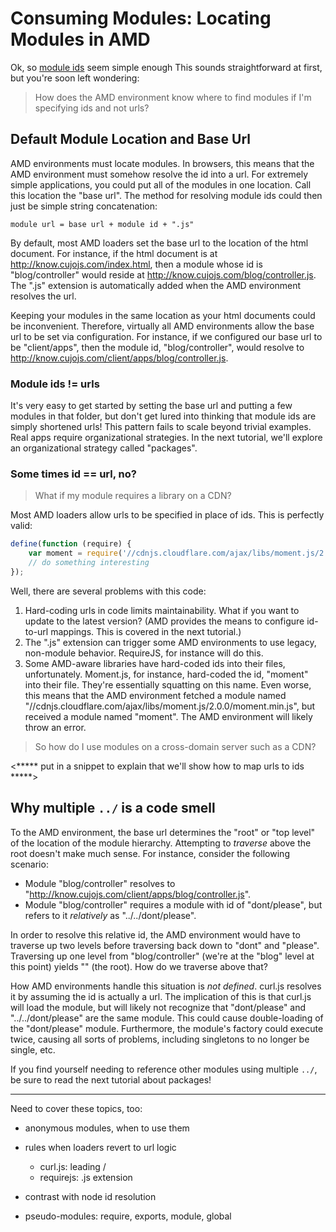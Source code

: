 # Consuming Modules: Locating Modules in AMD

Ok, so [module ids](004-consuming-modules-module-ids.md) seem simple enough
This sounds straightforward at first, but you're soon left
wondering:

> How does the AMD environment know where to find modules if I'm specifying
ids and not urls?

## Default Module Location and Base Url

AMD environments must locate modules.  In browsers, this means that the AMD
environment must somehow resolve the id into a url.  For extremely simple
applications, you could put all of the modules in one location. Call this
location the "base url".  The method for resolving module ids could then
just be simple string concatenation:

```
module url = base url + module id + ".js"
```

By default, most AMD loaders set the base url to the location of the html
document.  For instance, if the html document is at
http://know.cujojs.com/index.html, then a module whose id is "blog/controller"
would reside at http://know.cujojs.com/blog/controller.js.  The ".js"
extension is automatically added when the AMD environment resolves the url.

Keeping your modules in the same location as your html documents could be
inconvenient.  Therefore, virtually all AMD environments allow the base url
to be set via configuration.  For instance, if we configured our base url to
be "client/apps", then the module id, "blog/controller", would resolve to
http://know.cujojs.com/client/apps/blog/controller.js.

### Module ids != urls

It's very easy to get started by setting the base url and putting a few
modules in that folder, but don't get lured into thinking that module ids
are simply shortened urls!  This pattern fails to scale beyond trivial
examples.  Real apps require organizational strategies.  In the next tutorial,
we'll explore an organizational strategy called "packages".

### Some times id == url, no?

> What if my module requires a library on a CDN?

Most AMD loaders allow urls to be specified in place of ids.  This is perfectly
valid:

```js
define(function (require) {
	var moment = require('//cdnjs.cloudflare.com/ajax/libs/moment.js/2.0.0/moment.min.js');
	// do something interesting
});
```

Well, there are several problems with this code:

1.	Hard-coding urls in code limits maintainability. What if you want to update
	to the latest version?  (AMD provides the means to configure id-to-url
	mappings.  This is covered in the next tutorial.)
2.	The ".js" extension can trigger some AMD environments to use legacy,
	non-module behavior.  RequireJS, for instance will do this.
3.	Some AMD-aware libraries have hard-coded ids into their files,
	unfortunately.  Moment.js, for instance, hard-coded the id, "moment"
	into their file.  They're essentially squatting on this name.  Even worse,
	this means that the AMD environment fetched a module named
	"//cdnjs.cloudflare.com/ajax/libs/moment.js/2.0.0/moment.min.js", but
	 received a module named "moment".  The AMD environment will likely
	 throw an error.

>So how do I use modules on a cross-domain server such as a CDN?

<***** put in a snippet to explain that we'll show how to map urls to ids *****>

## Why multiple `../` is a code smell

To the AMD environment, the base url determines the "root" or "top level" of
the location of the module hierarchy.  Attempting to *traverse* above the
root doesn't make much sense.  For instance, consider the following scenario:

* Module "blog/controller" resolves to
  "http://know.cujojs.com/client/apps/blog/controller.js".
* Module "blog/controller" requires a module with id of "dont/please", but
  refers to it *relatively* as "../../dont/please".

In order to resolve this relative id, the AMD environment would have to
traverse up two levels before traversing back down to "dont" and "please".
Traversing up one level from "blog/controller" (we're at the "blog" level
at this point) yields "" (the root).  How do we traverse above that?

How AMD environments handle this situation is *not defined*.  curl.js resolves
it by assuming the id is actually a url.  The implication of this is that
curl.js will load the module, but will likely not recognize that "dont/please"
and "../../dont/please" are the same module.  This could cause double-loading
of the "dont/please" module. Furthermore, the module's factory could execute
twice, causing all sorts of problems, including singletons to no longer be
single, etc.

If you find yourself needing to reference other modules using multiple `../`,
be sure to read the next tutorial about packages!

-----

Need to cover these topics, too:

- anonymous modules, when to use them

- rules when loaders revert to url logic
	- curl.js: leading /
	- requirejs: .js extension

- contrast with node id resolution

- pseudo-modules: require, exports, module, global


